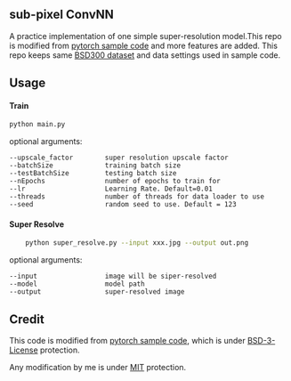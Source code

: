 ## sub-pixel ConvNN
A practice implementation of one simple super-resolution model.This repo is modified from [pytorch sample code](https://github.com/pytorch/examples/tree/master/super_resolution) and more features are added.
This repo keeps same [BSD300 dataset](https://www2.eecs.berkeley.edu/Research/Projects/CS/vision/bsds/) and data settings used in sample code.



## Usage
#### Train
```bash
python main.py
```

optional arguments:

    --upscale_factor        super resolution upscale factor
    --batchSize             training batch size
    --testBatchSize         testing batch size
    --nEpochs               number of epochs to train for
    --lr                    Learning Rate. Default=0.01
    --threads               number of threads for data loader to use
    --seed                  random seed to use. Default = 123

#### Super Resolve
```bash
    python super_resolve.py --input xxx.jpg --output out.png
```

optional arguments:


    --input                 image will be siper-resolved
    --model                 model path
    --output                super-resolved image



## Credit
This code is modified from [pytorch sample code](https://github.com/pytorch/examples/tree/master/super_resolution), which is  under [BSD-3-License](https://github.com/pytorch/examples/blob/master/LICENSE) protection. 

Any modification by me is under [MIT](https://github.com/IvoryCandy/super-resolution/blob/master/LICENSE.md) protection.
